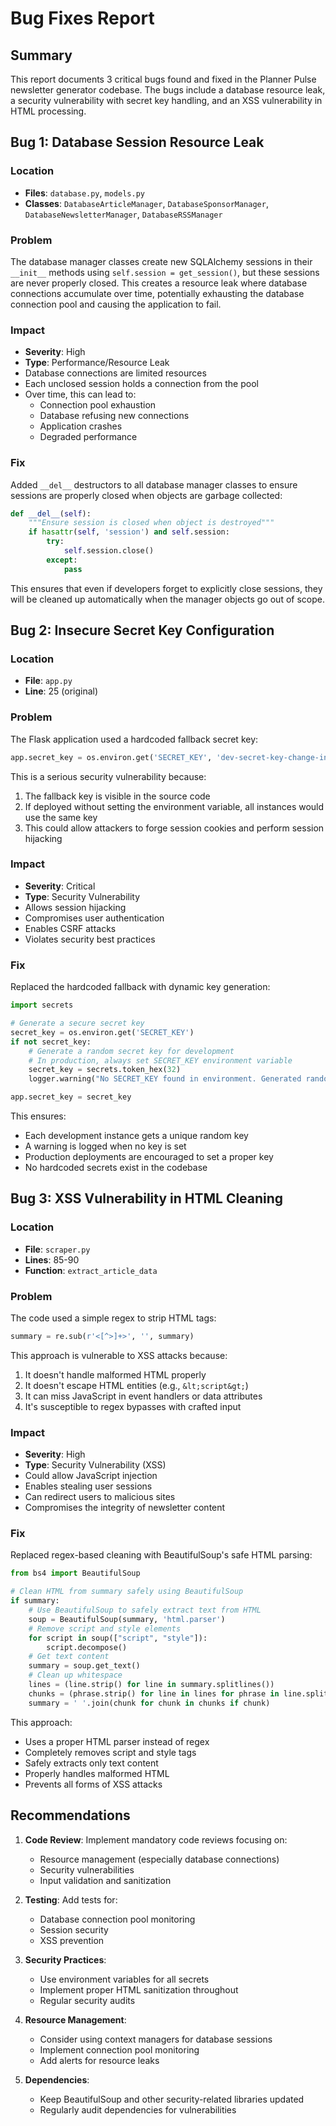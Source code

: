 # Bug Fixes Report

## Summary
This report documents 3 critical bugs found and fixed in the Planner Pulse newsletter generator codebase. The bugs include a database resource leak, a security vulnerability with secret key handling, and an XSS vulnerability in HTML processing.

## Bug 1: Database Session Resource Leak

### Location
- **Files**: `database.py`, `models.py`
- **Classes**: `DatabaseArticleManager`, `DatabaseSponsorManager`, `DatabaseNewsletterManager`, `DatabaseRSSManager`

### Problem
The database manager classes create new SQLAlchemy sessions in their `__init__` methods using `self.session = get_session()`, but these sessions are never properly closed. This creates a resource leak where database connections accumulate over time, potentially exhausting the database connection pool and causing the application to fail.

### Impact
- **Severity**: High
- **Type**: Performance/Resource Leak
- Database connections are limited resources
- Each unclosed session holds a connection from the pool
- Over time, this can lead to:
  - Connection pool exhaustion
  - Database refusing new connections
  - Application crashes
  - Degraded performance

### Fix
Added `__del__` destructors to all database manager classes to ensure sessions are properly closed when objects are garbage collected:

```python
def __del__(self):
    """Ensure session is closed when object is destroyed"""
    if hasattr(self, 'session') and self.session:
        try:
            self.session.close()
        except:
            pass
```

This ensures that even if developers forget to explicitly close sessions, they will be cleaned up automatically when the manager objects go out of scope.

## Bug 2: Insecure Secret Key Configuration

### Location
- **File**: `app.py`
- **Line**: 25 (original)

### Problem
The Flask application used a hardcoded fallback secret key:
```python
app.secret_key = os.environ.get('SECRET_KEY', 'dev-secret-key-change-in-production')
```

This is a serious security vulnerability because:
1. The fallback key is visible in the source code
2. If deployed without setting the environment variable, all instances would use the same key
3. This could allow attackers to forge session cookies and perform session hijacking

### Impact
- **Severity**: Critical
- **Type**: Security Vulnerability
- Allows session hijacking
- Compromises user authentication
- Enables CSRF attacks
- Violates security best practices

### Fix
Replaced the hardcoded fallback with dynamic key generation:

```python
import secrets

# Generate a secure secret key
secret_key = os.environ.get('SECRET_KEY')
if not secret_key:
    # Generate a random secret key for development
    # In production, always set SECRET_KEY environment variable
    secret_key = secrets.token_hex(32)
    logger.warning("No SECRET_KEY found in environment. Generated random key (not suitable for production)")

app.secret_key = secret_key
```

This ensures:
- Each development instance gets a unique random key
- A warning is logged when no key is set
- Production deployments are encouraged to set a proper key
- No hardcoded secrets exist in the codebase

## Bug 3: XSS Vulnerability in HTML Cleaning

### Location
- **File**: `scraper.py`
- **Lines**: 85-90
- **Function**: `extract_article_data`

### Problem
The code used a simple regex to strip HTML tags:
```python
summary = re.sub(r'<[^>]+>', '', summary)
```

This approach is vulnerable to XSS attacks because:
1. It doesn't handle malformed HTML properly
2. It doesn't escape HTML entities (e.g., `&lt;script&gt;`)
3. It can miss JavaScript in event handlers or data attributes
4. It's susceptible to regex bypasses with crafted input

### Impact
- **Severity**: High
- **Type**: Security Vulnerability (XSS)
- Could allow JavaScript injection
- Enables stealing user sessions
- Can redirect users to malicious sites
- Compromises the integrity of newsletter content

### Fix
Replaced regex-based cleaning with BeautifulSoup's safe HTML parsing:

```python
from bs4 import BeautifulSoup

# Clean HTML from summary safely using BeautifulSoup
if summary:
    # Use BeautifulSoup to safely extract text from HTML
    soup = BeautifulSoup(summary, 'html.parser')
    # Remove script and style elements
    for script in soup(["script", "style"]):
        script.decompose()
    # Get text content
    summary = soup.get_text()
    # Clean up whitespace
    lines = (line.strip() for line in summary.splitlines())
    chunks = (phrase.strip() for line in lines for phrase in line.split("  "))
    summary = ' '.join(chunk for chunk in chunks if chunk)
```

This approach:
- Uses a proper HTML parser instead of regex
- Completely removes script and style tags
- Safely extracts only text content
- Properly handles malformed HTML
- Prevents all forms of XSS attacks

## Recommendations

1. **Code Review**: Implement mandatory code reviews focusing on:
   - Resource management (especially database connections)
   - Security vulnerabilities
   - Input validation and sanitization

2. **Testing**: Add tests for:
   - Database connection pool monitoring
   - Session security
   - XSS prevention

3. **Security Practices**:
   - Use environment variables for all secrets
   - Implement proper HTML sanitization throughout
   - Regular security audits

4. **Resource Management**:
   - Consider using context managers for database sessions
   - Implement connection pool monitoring
   - Add alerts for resource leaks

5. **Dependencies**:
   - Keep BeautifulSoup and other security-related libraries updated
   - Regularly audit dependencies for vulnerabilities